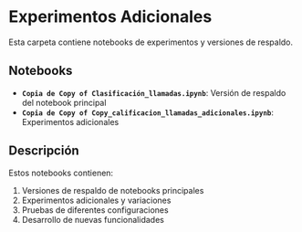 # Experimentos Adicionales

Esta carpeta contiene notebooks de experimentos y versiones de respaldo.

## Notebooks

- **`Copia de Copy of Clasificación_llamadas.ipynb`**: Versión de respaldo del notebook principal
- **`Copia de Copy of Copy_calificacion_llamadas_adicionales.ipynb`**: Experimentos adicionales

## Descripción

Estos notebooks contienen:
1. Versiones de respaldo de notebooks principales
2. Experimentos adicionales y variaciones
3. Pruebas de diferentes configuraciones
4. Desarrollo de nuevas funcionalidades
